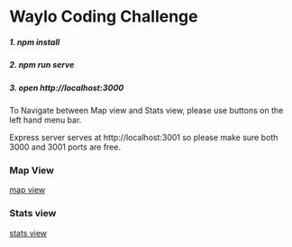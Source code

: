 # Waylo Coding Challenge

##### 1. npm install
##### 2. npm run serve
##### 3. open http://localhost:3000

To Navigate between Map view and Stats view, please use buttons on the left hand menu bar.

Express server serves at http://localhost:3001 so please make sure both 3000 and 3001 ports are free.

### Map View
[map view](https://user-images.githubusercontent.com/13564312/28497514-eb8f204c-6fa6-11e7-8388-d18695ff395e.png)

### Stats view
[stats view](https://user-images.githubusercontent.com/13564312/28497523-1e28fcbc-6fa7-11e7-9bc6-83b2465dc004.png)
